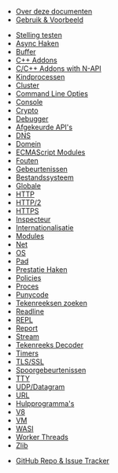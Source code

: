 <!--
  NB(chrisdickinson): if you move this file, be sure to update
  tools/doc/html.js to point at the new location.
-->

<!--introduced_in=v0.10.0-->

* [Over deze documenten](documentation.html)
* [Gebruik & Voorbeeld](synopsis.html)

<div class="line"></div>

* [Stelling testen](assert.html)
* [Async Haken](async_hooks.html)
* [Buffer](buffer.html)
* [C++ Addons](addons.html)
* [C/C++ Addons with N-API](n-api.html)
* [Kindprocessen](child_process.html)
* [Cluster](cluster.html)
* [Command Line Opties](cli.html)
* [Console](console.html)
* [Crypto](crypto.html)
* [Debugger](debugger.html)
* [Afgekeurde API's](deprecations.html)
* [DNS](dns.html)
* [Domein](domain.html)
* [ECMAScript Modules](esm.html)
* [Fouten](errors.html)
* [Gebeurtenissen](events.html)
* [Bestandssysteem](fs.html)
* [Globale](globals.html)
* [HTTP](http.html)
* [HTTP/2](http2.html)
* [HTTPS](https.html)
* [Inspecteur](inspector.html)
* [Internationalisatie](intl.html)
* [Modules](modules.html)
* [Net](net.html)
* [OS](os.html)
* [Pad](path.html)
* [Prestatie Haken](perf_hooks.html)
* [Policies](policy.html)
* [Proces](process.html)
* [Punycode](punycode.html)
* [Tekenreeksen zoeken](querystring.html)
* [Readline](readline.html)
* [REPL](repl.html)
* [Report](report.html)
* [Stream](stream.html)
* [Tekenreeks Decoder](string_decoder.html)
* [Timers](timers.html)
* [TLS/SSL](tls.html)
* [Spoorgebeurtenissen](tracing.html)
* [TTY](tty.html)
* [UDP/Datagram](dgram.html)
* [URL](url.html)
* [Hulpprogramma's](util.html)
* [V8](v8.html)
* [VM](vm.html)
* [WASI](wasi.html)
* [Worker Threads](worker_threads.html)
* [Zlib](zlib.html)

<div class="line"></div>

* [GitHub Repo & Issue Tracker](https://github.com/nodejs/node)
